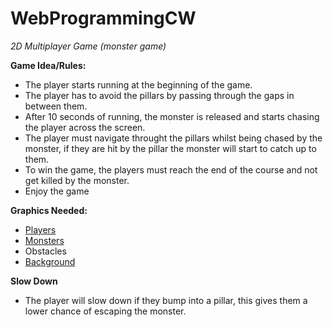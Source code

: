 # WebProgrammingCW
*2D Multiplayer Game (monster game)*

**Game Idea/Rules:**
- The player starts running at the beginning of the game.
- The player has to avoid the pillars by passing through the gaps in between them.
- After 10 seconds of running, the monster is released and starts chasing the player across the screen.
- The player must navigate throught the pillars whilst being chased by the monster, if they are hit by the pillar the monster will start to catch up to them.
- To win the game, the players must reach the end of the course and not get killed by the monster.
- Enjoy the game 
	
**Graphics Needed:**
- [Players](https://craftpix.net/freebies/assassin-mage-viking-free-pixel-art-game-heroes/)
- [Monsters](https://craftpix.net/freebies/free-golems-chibi-2d-game-sprites/)
- Obstacles
- [Background](https://craftpix.net/freebies/free-cartoon-forest-game-backgrounds/)
	
    
**Slow Down**
- The player will slow down if they bump into a pillar, this gives them a lower chance of escaping the monster.  